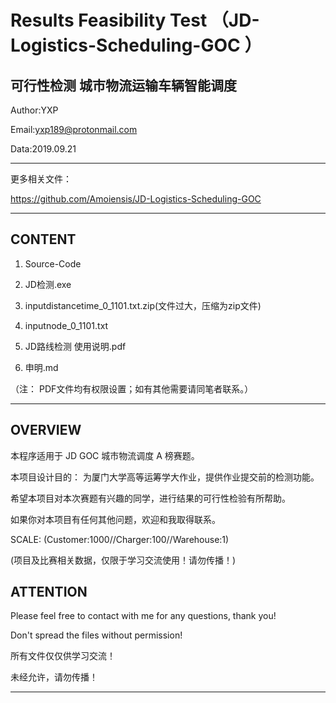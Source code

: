 Results Feasibility Test （JD-Logistics-Scheduling-GOC ）
=======================================
可行性检测 城市物流运输车辆智能调度
---------------------------------------
Author:YXP

Email:yxp189@protonmail.com

Data:2019.09.21
***************************************************************
更多相关文件：

https://github.com/Amoiensis/JD-Logistics-Scheduling-GOC
***************************************************************

CONTENT
---------------------------------------
1. Source-Code

2. JD检测.exe

3. inputdistancetime_0_1101.txt.zip(文件过大，压缩为zip文件)

4. inputnode_0_1101.txt

5. JD路线检测 使用说明.pdf

6. 申明.md

（注： PDF文件均有权限设置；如有其他需要请同笔者联系。）
***************************************************************

OVERVIEW
---------------------------------------

本程序适用于 JD GOC 城市物流调度 A 榜赛题。

本项目设计目的： 为厦门大学高等运筹学大作业，提供作业提交前的检测功能。

希望本项目对本次赛题有兴趣的同学，进行结果的可行性检验有所帮助。

如果你对本项目有任何其他问题，欢迎和我取得联系。

SCALE: (Customer:1000//Charger:100//Warehouse:1)

(项目及比赛相关数据，仅限于学习交流使用！请勿传播！)

ATTENTION
---------------------------------------
Please feel free to contact with me for any questions, thank you!

Don't spread the files without permission!

所有文件仅仅供学习交流！

未经允许，请勿传播！
***************************************
